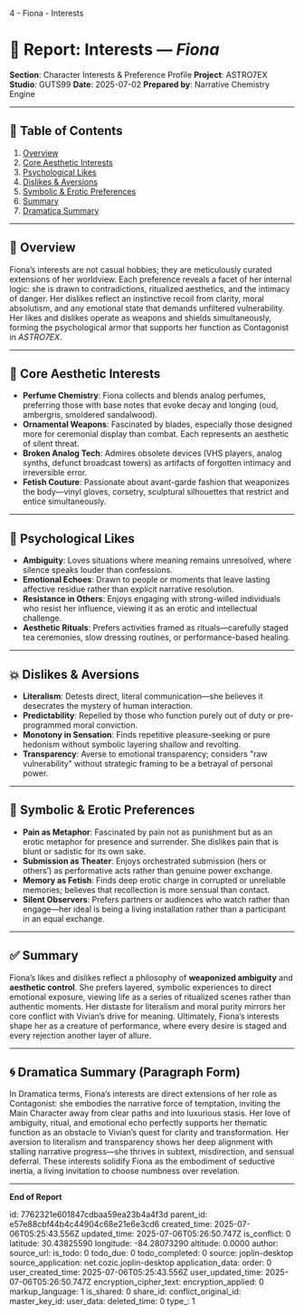 4 - Fiona - Interests

# 📘 Report: Interests — *Fiona*

**Section**: Character Interests & Preference Profile
**Project**: ASTRO7EX
**Studio**: GUTS99
**Date**: 2025-07-02
**Prepared by**: Narrative Chemistry Engine

---

## 📓 Table of Contents

1. [Overview](#overview)
2. [Core Aesthetic Interests](#core-aesthetic-interests)
3. [Psychological Likes](#psychological-likes)
4. [Dislikes & Aversions](#dislikes--aversions)
5. [Symbolic & Erotic Preferences](#symbolic--erotic-preferences)
6. [Summary](#summary)
7. [Dramatica Summary](#dramatica-summary)

---

## 🧠 Overview

Fiona’s interests are not casual hobbies; they are meticulously curated extensions of her worldview. Each preference reveals a facet of her internal logic: she is drawn to contradictions, ritualized aesthetics, and the intimacy of danger. Her dislikes reflect an instinctive recoil from clarity, moral absolutism, and any emotional state that demands unfiltered vulnerability. Her likes and dislikes operate as weapons and shields simultaneously, forming the psychological armor that supports her function as Contagonist in *ASTRO7EX*.

---

## 🎨 Core Aesthetic Interests

* **Perfume Chemistry**: Fiona collects and blends analog perfumes, preferring those with base notes that evoke decay and longing (oud, ambergris, smoldered sandalwood).
* **Ornamental Weapons**: Fascinated by blades, especially those designed more for ceremonial display than combat. Each represents an aesthetic of silent threat.
* **Broken Analog Tech**: Admires obsolete devices (VHS players, analog synths, defunct broadcast towers) as artifacts of forgotten intimacy and irreversible error.
* **Fetish Couture**: Passionate about avant-garde fashion that weaponizes the body—vinyl gloves, corsetry, sculptural silhouettes that restrict and entice simultaneously.

---

## 🧬 Psychological Likes

* **Ambiguity**: Loves situations where meaning remains unresolved, where silence speaks louder than confessions.
* **Emotional Echoes**: Drawn to people or moments that leave lasting affective residue rather than explicit narrative resolution.
* **Resistance in Others**: Enjoys engaging with strong-willed individuals who resist her influence, viewing it as an erotic and intellectual challenge.
* **Aesthetic Rituals**: Prefers activities framed as rituals—carefully staged tea ceremonies, slow dressing routines, or performance-based healing.

---

## 💥 Dislikes & Aversions

* **Literalism**: Detests direct, literal communication—she believes it desecrates the mystery of human interaction.
* **Predictability**: Repelled by those who function purely out of duty or pre-programmed moral conviction.
* **Monotony in Sensation**: Finds repetitive pleasure-seeking or pure hedonism without symbolic layering shallow and revolting.
* **Transparency**: Averse to emotional transparency; considers "raw vulnerability" without strategic framing to be a betrayal of personal power.

---

## 💌 Symbolic & Erotic Preferences

* **Pain as Metaphor**: Fascinated by pain not as punishment but as an erotic metaphor for presence and surrender. She dislikes pain that is blunt or sadistic for its own sake.
* **Submission as Theater**: Enjoys orchestrated submission (hers or others’) as performative acts rather than genuine power exchange.
* **Memory as Fetish**: Finds deep erotic charge in corrupted or unreliable memories; believes that recollection is more sensual than contact.
* **Silent Observers**: Prefers partners or audiences who watch rather than engage—her ideal is being a living installation rather than a participant in an equal exchange.

---

## ✅ Summary

Fiona’s likes and dislikes reflect a philosophy of **weaponized ambiguity** and **aesthetic control**. She prefers layered, symbolic experiences to direct emotional exposure, viewing life as a series of ritualized scenes rather than authentic moments. Her distaste for literalism and moral purity mirrors her core conflict with Vivian’s drive for meaning. Ultimately, Fiona’s interests shape her as a creature of performance, where every desire is staged and every rejection another layer of allure.

---

## 🌀 Dramatica Summary (Paragraph Form)

In Dramatica terms, Fiona’s interests are direct extensions of her role as Contagonist: she embodies the narrative force of temptation, inviting the Main Character away from clear paths and into luxurious stasis. Her love of ambiguity, ritual, and emotional echo perfectly supports her thematic function as an obstacle to Vivian’s quest for clarity and transformation. Her aversion to literalism and transparency shows her deep alignment with stalling narrative progress—she thrives in subtext, misdirection, and sensual deferral. These interests solidify Fiona as the embodiment of seductive inertia, a living invitation to choose numbness over revelation.

---

**End of Report**


id: 7762321e601847cdbaa59ea23b4a4f3d
parent_id: e57e88cbf44b4c44904c68e21e6e3cd6
created_time: 2025-07-06T05:25:43.556Z
updated_time: 2025-07-06T05:26:50.747Z
is_conflict: 0
latitude: 30.43825590
longitude: -84.28073290
altitude: 0.0000
author: 
source_url: 
is_todo: 0
todo_due: 0
todo_completed: 0
source: joplin-desktop
source_application: net.cozic.joplin-desktop
application_data: 
order: 0
user_created_time: 2025-07-06T05:25:43.556Z
user_updated_time: 2025-07-06T05:26:50.747Z
encryption_cipher_text: 
encryption_applied: 0
markup_language: 1
is_shared: 0
share_id: 
conflict_original_id: 
master_key_id: 
user_data: 
deleted_time: 0
type_: 1